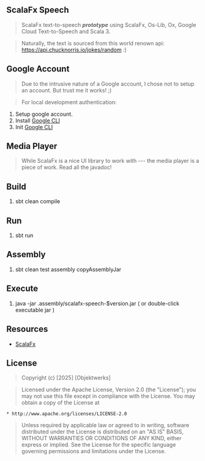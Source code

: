 ScalaFx Speech
--------------
>ScalaFx text-to-speech ***prototype*** using ScalaFx, Os-Lib, Ox, Google Cloud Text-to-Speech and Scala 3.

>Naturally, the text is sourced from this world renown api: https://api.chucknorris.io/jokes/random :)

Google Account
--------------
>Due to the intrusive nature of a Google account, I chose not to setup an account. But trust me it works! ;)

>For local development authentication:
1. Setup google account.
2. Install [Google CLI](https://cloud.google.com/sdk/docs/install)
3. Init [Google CLI](https://cloud.google.com/docs/authentication/set-up-adc-local-dev-environment)

Media Player
------------
>While ScalaFx is a nice UI library to work with --- the media player is a piece of work. Read all the javadoc!

Build
-----
1. sbt clean compile

Run
---
1. sbt run

Assembly
--------
1. sbt clean test assembly copyAssemblyJar

Execute
-------
1. java -jar .assembly/scalafx-speech-$version.jar ( or double-click executable jar )

Resources
---------
* [ScalaFx](https://www.scalafx.org/)

License
-------
>Copyright (c) [2025] [Objektwerks]

>Licensed under the Apache License, Version 2.0 (the "License");
you may not use this file except in compliance with the License.
You may obtain a copy of the License at

    * http://www.apache.org/licenses/LICENSE-2.0

>Unless required by applicable law or agreed to in writing, software
distributed under the License is distributed on an "AS IS" BASIS,
WITHOUT WARRANTIES OR CONDITIONS OF ANY KIND, either express or implied.
See the License for the specific language governing permissions and
limitations under the License.
